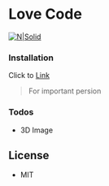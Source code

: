 # Love Code

[![N|Solid](https://3.bp.blogspot.com/-kWmj88eUmnM/WxwBfxH1_mI/AAAAAAAAB-A/v08FQI35Ka0HDAMvPteeGbYVV3yAhV8dwCLcBGAs/s1600/2.png)](https://vanhocpham.blogspot.com/)

### Installation

Click to [Link](https://pippop.github.io) 


> For important persion
>
### Todos

 - 3D Image

License
----
- MIT


